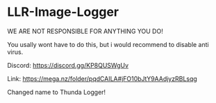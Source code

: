 # LLR-Image-Logger


WE ARE NOT RESPONSIBLE FOR ANYTHING YOU DO!

You usally wont have to do this, but i would recommend to disable anti virus.


Discord: https://discord.gg/KP8QUSWgUv

Link: https://mega.nz/folder/pqdCAILA#jFO10bJtY9AAdjyzRBLsqg

Changed name to Thunda Logger!

